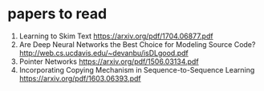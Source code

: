 # papers to read

1. Learning to Skim Text https://arxiv.org/pdf/1704.06877.pdf
2. Are Deep Neural Networks the Best Choice for Modeling Source Code? http://web.cs.ucdavis.edu/~devanbu/isDLgood.pdf
3. Pointer Networks https://arxiv.org/pdf/1506.03134.pdf
4. Incorporating Copying Mechanism in Sequence-to-Sequence Learning https://arxiv.org/pdf/1603.06393.pdf
